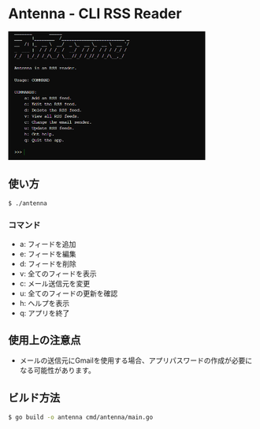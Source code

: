 # Antenna - CLI RSS Reader

<img src="./screenshots/screenshot.png" width="400" alt="screenshot">

## 使い方

```bash
$ ./antenna
```

### コマンド

- a: フィードを追加
- e: フィードを編集
- d: フィードを削除
- v: 全てのフィードを表示
- c: メール送信元を変更
- u: 全てのフィードの更新を確認
- h: ヘルプを表示
- q: アプリを終了

## 使用上の注意点

- メールの送信元にGmailを使用する場合、アプリパスワードの作成が必要になる可能性があります。

## ビルド方法

```bash
$ go build -o antenna cmd/antenna/main.go
```

